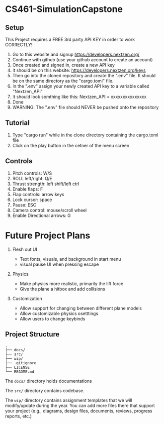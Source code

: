 # CS461-SimulationCapstone

## Setup

This Project requires a FREE 3rd party API KEY in order to work CORRECTLY!

1. Go to this website and signup
https://developers.nextzen.org/
2. Continue with github (use your github account to create an account)
3. Once created and signed in, create a new API key
4. It should be on this website: https://developers.nextzen.org/keys
5. Then go into the cloned repository and create the ".env" file. It should be on the same directory as the "cargo.toml" file.
6. In the ".env" assign your newly created API key to a variable called "Nextzen_API" 
7. It should look somthing like this: Nextzen_API = xxxxxxxxxxxxxxx
8. Done
9. WARNING: The ".env" file should NEVER be pushed onto the repository


## Tutorial
1. Type "cargo run" while in the clone directory containing the cargo.toml file
2. Click on the play button in the cetner of the menu screen

## Controls
1. Pitch controls: W/S
2. ROLL left/right: Q/E
3. Thrust strength: left shift/left ctrl
4. Enable flaps: F
5. Flap controls: arrow keys
6. Lock cursor: space
7. Pause: ESC
8. Camera control: mouse/scroll wheel
9. Enable Directional arrows: G

# Future Project Plans
1. Flesh out UI
   - Text fonts, visuals, and background in start menu
   - visual pause UI when pressing escape

2. Physics
   - Make physics more realistic, primarily the lift force
   - Give the plane a hitbox and add collisions

3. Customization
   - Allow support for changing between different plane models
   - Allow customizable physics osetttings
   - Allow users to change keybinds
     
## Project Structure                

```text
.
├── docs/
├── src/
├── wip/
├── .gitignore
├── LICENSE
└── README.md
```

The `docs/` directory holds documentations

The `src/` directory contains codebase.

The `wip/` directory contains assignment templates that we will modify/update during the year. You can add more files there that support your project (e.g., diagrams, design files, documents, reviews, progress reports, etc.)
